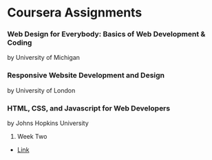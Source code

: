# Coursera Assignments


### Web Design for Everybody: Basics of Web Development & Coding
by University of Michigan



### Responsive Website Development and Design
by University of London



### HTML, CSS, and Javascript for Web Developers
by Johns Hopkins University
1. Week Two
  * [Link](https://ivin-your-cryin-shoulder.github.io/Coursera//assignments/HTML,%20CSS,%20and%20Javascript%20for%20Web%20Developers/week2/)
